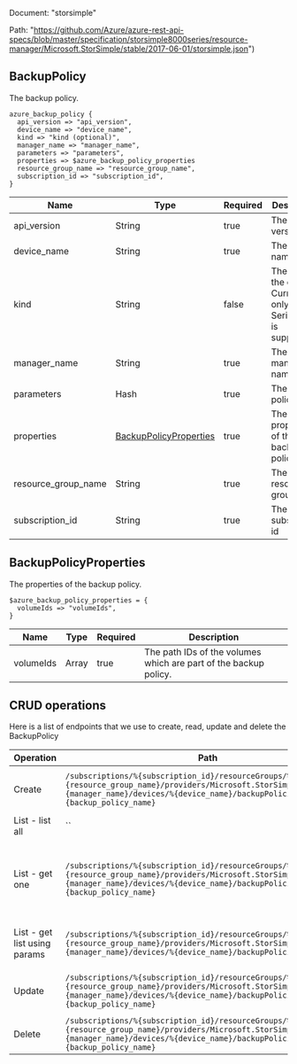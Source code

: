 Document: "storsimple"


Path: "https://github.com/Azure/azure-rest-api-specs/blob/master/specification/storsimple8000series/resource-manager/Microsoft.StorSimple/stable/2017-06-01/storsimple.json")

## BackupPolicy

The backup policy.

```puppet
azure_backup_policy {
  api_version => "api_version",
  device_name => "device_name",
  kind => "kind (optional)",
  manager_name => "manager_name",
  parameters => "parameters",
  properties => $azure_backup_policy_properties
  resource_group_name => "resource_group_name",
  subscription_id => "subscription_id",
}
```

| Name        | Type           | Required       | Description       |
| ------------- | ------------- | ------------- | ------------- |
|api_version | String | true | The api version |
|device_name | String | true | The device name |
|kind | String | false | The Kind of the object. Currently only Series8000 is supported |
|manager_name | String | true | The manager name |
|parameters | Hash | true | The backup policy. |
|properties | [BackupPolicyProperties](#backuppolicyproperties) | true | The properties of the backup policy. |
|resource_group_name | String | true | The resource group name |
|subscription_id | String | true | The subscription id |
        
## BackupPolicyProperties

The properties of the backup policy.

```puppet
$azure_backup_policy_properties = {
  volumeIds => "volumeIds",
}
```

| Name        | Type           | Required       | Description       |
| ------------- | ------------- | ------------- | ------------- |
|volumeIds | Array | true | The path IDs of the volumes which are part of the backup policy. |



## CRUD operations

Here is a list of endpoints that we use to create, read, update and delete the BackupPolicy

| Operation | Path | Verb | Description | OperationID |
| ------------- | ------------- | ------------- | ------------- | ------------- |
|Create|`/subscriptions/%{subscription_id}/resourceGroups/%{resource_group_name}/providers/Microsoft.StorSimple/managers/%{manager_name}/devices/%{device_name}/backupPolicies/%{backup_policy_name}`|Put|Creates or updates the backup policy.|BackupPolicies_CreateOrUpdate|
|List - list all|``||||
|List - get one|`/subscriptions/%{subscription_id}/resourceGroups/%{resource_group_name}/providers/Microsoft.StorSimple/managers/%{manager_name}/devices/%{device_name}/backupPolicies/%{backup_policy_name}`|Get|Gets the properties of the specified backup policy name.|BackupPolicies_Get|
|List - get list using params|`/subscriptions/%{subscription_id}/resourceGroups/%{resource_group_name}/providers/Microsoft.StorSimple/managers/%{manager_name}/devices/%{device_name}/backupPolicies`|Get|Gets all the backup policies in a device.|BackupPolicies_ListByDevice|
|Update|`/subscriptions/%{subscription_id}/resourceGroups/%{resource_group_name}/providers/Microsoft.StorSimple/managers/%{manager_name}/devices/%{device_name}/backupPolicies/%{backup_policy_name}`|Put|Creates or updates the backup policy.|BackupPolicies_CreateOrUpdate|
|Delete|`/subscriptions/%{subscription_id}/resourceGroups/%{resource_group_name}/providers/Microsoft.StorSimple/managers/%{manager_name}/devices/%{device_name}/backupPolicies/%{backup_policy_name}`|Delete|Deletes the backup policy.|BackupPolicies_Delete|

